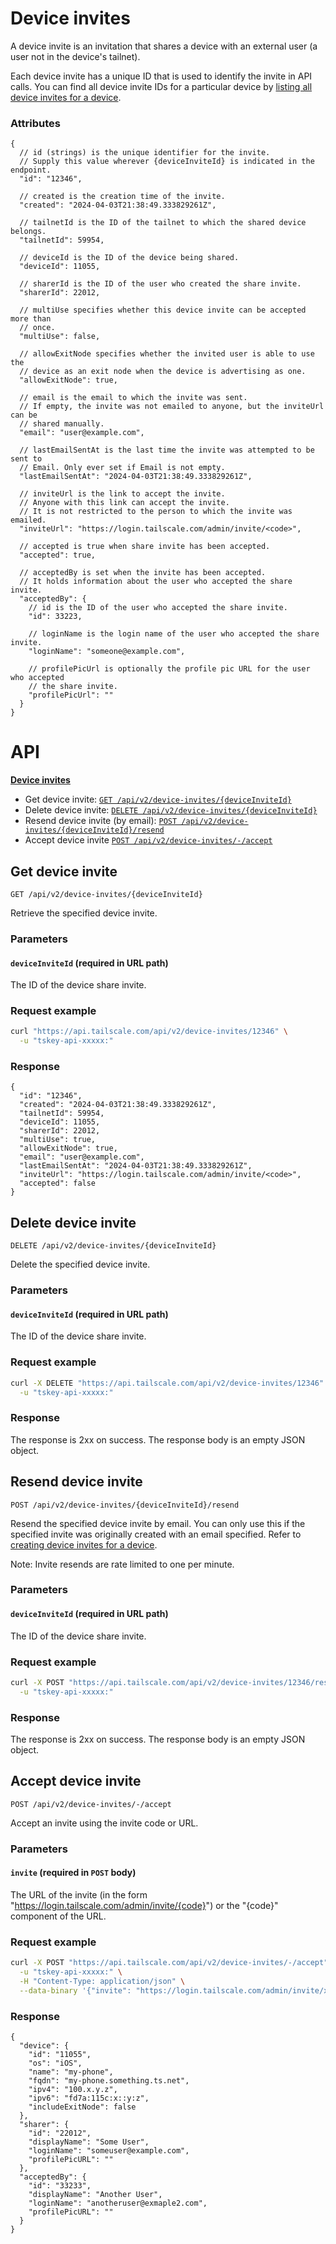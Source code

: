 # Device invites

A device invite is an invitation that shares a device with an external user (a user not in the device's tailnet).

Each device invite has a unique ID that is used to identify the invite in API calls.
You can find all device invite IDs for a particular device by [listing all device invites for a device](#list-device-invites).

### Attributes

```jsonc
{
  // id (strings) is the unique identifier for the invite.
  // Supply this value wherever {deviceInviteId} is indicated in the endpoint.
  "id": "12346",

  // created is the creation time of the invite.
  "created": "2024-04-03T21:38:49.333829261Z",

  // tailnetId is the ID of the tailnet to which the shared device belongs.
  "tailnetId": 59954,

  // deviceId is the ID of the device being shared.
  "deviceId": 11055,

  // sharerId is the ID of the user who created the share invite.
  "sharerId": 22012,

  // multiUse specifies whether this device invite can be accepted more than
  // once.
  "multiUse": false,

  // allowExitNode specifies whether the invited user is able to use the
  // device as an exit node when the device is advertising as one.
  "allowExitNode": true,

  // email is the email to which the invite was sent.
  // If empty, the invite was not emailed to anyone, but the inviteUrl can be
  // shared manually.
  "email": "user@example.com",

  // lastEmailSentAt is the last time the invite was attempted to be sent to
  // Email. Only ever set if Email is not empty.
  "lastEmailSentAt": "2024-04-03T21:38:49.333829261Z",

  // inviteUrl is the link to accept the invite.
  // Anyone with this link can accept the invite.
  // It is not restricted to the person to which the invite was emailed.
  "inviteUrl": "https://login.tailscale.com/admin/invite/<code>",

  // accepted is true when share invite has been accepted.
  "accepted": true,

  // acceptedBy is set when the invite has been accepted.
  // It holds information about the user who accepted the share invite.
  "acceptedBy": {
    // id is the ID of the user who accepted the share invite.
    "id": 33223,

    // loginName is the login name of the user who accepted the share invite.
    "loginName": "someone@example.com",

    // profilePicUrl is optionally the profile pic URL for the user who accepted
    // the share invite.
    "profilePicUrl": ""
  }
}
```

# API

**[Device invites](#device-invites)**

- Get device invite: [`GET /api/v2/device-invites/{deviceInviteId}`](#get-device-invite)
- Delete device invite: [`DELETE /api/v2/device-invites/{deviceInviteId}`](#delete-device-invite)
- Resend device invite (by email): [`POST /api/v2/device-invites/{deviceInviteId}/resend`](#resend-device-invite)
- Accept device invite [`POST /api/v2/device-invites/-/accept`](#accept-device-invite)

## Get device invite

```http
GET /api/v2/device-invites/{deviceInviteId}
```

Retrieve the specified device invite.

### Parameters

#### `deviceInviteId` (required in URL path)

The ID of the device share invite.

### Request example

```sh
curl "https://api.tailscale.com/api/v2/device-invites/12346" \
  -u "tskey-api-xxxxx:"
```

### Response

```jsonc
{
  "id": "12346",
  "created": "2024-04-03T21:38:49.333829261Z",
  "tailnetId": 59954,
  "deviceId": 11055,
  "sharerId": 22012,
  "multiUse": true,
  "allowExitNode": true,
  "email": "user@example.com",
  "lastEmailSentAt": "2024-04-03T21:38:49.333829261Z",
  "inviteUrl": "https://login.tailscale.com/admin/invite/<code>",
  "accepted": false
}
```

## Delete device invite

```http
DELETE /api/v2/device-invites/{deviceInviteId}
```

Delete the specified device invite.

### Parameters

#### `deviceInviteId` (required in URL path)

The ID of the device share invite.

### Request example

```sh
curl -X DELETE "https://api.tailscale.com/api/v2/device-invites/12346" \
  -u "tskey-api-xxxxx:"
```

### Response

The response is 2xx on success. The response body is an empty JSON object.

## Resend device invite

```http
POST /api/v2/device-invites/{deviceInviteId}/resend
```

Resend the specified device invite by email. You can only use this if the specified invite was originally created with an email specified. Refer to [creating device invites for a device](#create-device-invites).

Note: Invite resends are rate limited to one per minute.

### Parameters

#### `deviceInviteId` (required in URL path)

The ID of the device share invite.

### Request example

```sh
curl -X POST "https://api.tailscale.com/api/v2/device-invites/12346/resend" \
  -u "tskey-api-xxxxx:"
```

### Response

The response is 2xx on success. The response body is an empty JSON object.

## Accept device invite

```http
POST /api/v2/device-invites/-/accept
```

Accept an invite using the invite code or URL.

### Parameters

#### `invite` (required in `POST` body)

The URL of the invite (in the form "https://login.tailscale.com/admin/invite/{code}") or the "{code}" component of the URL.

### Request example

```sh
curl -X POST "https://api.tailscale.com/api/v2/device-invites/-/accept" \
  -u "tskey-api-xxxxx:" \
  -H "Content-Type: application/json" \
  --data-binary '{"invite": "https://login.tailscale.com/admin/invite/xxxxxx"}'
```

### Response

```jsonc
{
  "device": {
    "id": "11055",
    "os": "iOS",
    "name": "my-phone",
    "fqdn": "my-phone.something.ts.net",
    "ipv4": "100.x.y.z",
    "ipv6": "fd7a:115c:x::y:z",
    "includeExitNode": false
  },
  "sharer": {
    "id": "22012",
    "displayName": "Some User",
    "loginName": "someuser@example.com",
    "profilePicURL": ""
  },
  "acceptedBy": {
    "id": "33233",
    "displayName": "Another User",
    "loginName": "anotheruser@exmaple2.com",
    "profilePicURL": ""
  }
}
```
